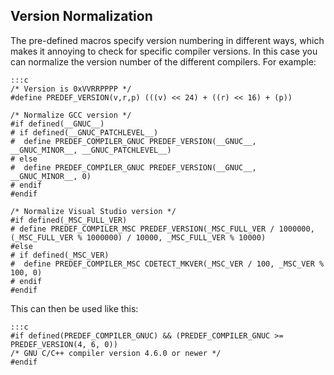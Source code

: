 
 ## Version Normalization ##

The pre-defined macros specify version numbering in different ways, which makes it annoying to check for specific compiler versions. In this case you can normalize the version number of the different compilers. For example:

    :::c
    /* Version is 0xVVRRPPPP */
    #define PREDEF_VERSION(v,r,p) (((v) << 24) + ((r) << 16) + (p))

    /* Normalize GCC version */
    #if defined(__GNUC__)
    # if defined(__GNUC_PATCHLEVEL__)
    #  define PREDEF_COMPILER_GNUC PREDEF_VERSION(__GNUC__, __GNUC_MINOR__, __GNUC_PATCHLEVEL__)
    # else
    #  define PREDEF_COMPILER_GNUC PREDEF_VERSION(__GNUC__, __GNUC_MINOR__, 0)
    # endif
    #endif

    /* Normalize Visual Studio version */
    #if defined(_MSC_FULL_VER)
    # define PREDEF_COMPILER_MSC PREDEF_VERSION(_MSC_FULL_VER / 1000000, (_MSC_FULL_VER % 1000000) / 10000, _MSC_FULL_VER % 10000)
    #else
    # if defined(_MSC_VER)
    #  define PREDEF_COMPILER_MSC CDETECT_MKVER(_MSC_VER / 100, _MSC_VER % 100, 0)
    # endif
    #endif

This can then be used like this:

    :::c
    #if defined(PREDEF_COMPILER_GNUC) && (PREDEF_COMPILER_GNUC >= PREDEF_VERSION(4, 6, 0))
    /* GNU C/C++ compiler version 4.6.0 or newer */
    #endif

